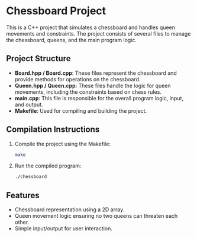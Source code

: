# Chessboard Project

This is a C++ project that simulates a chessboard and handles queen movements and constraints. The project consists of several files to manage the chessboard, queens, and the main program logic.

## Project Structure

- **Board.hpp / Board.cpp**: These files represent the chessboard and provide methods for operations on the chessboard.
- **Queen.hpp / Queen.cpp**: These files handle the logic for queen movements, including the constraints based on chess rules.
- **main.cpp**: This file is responsible for the overall program logic, input, and output.
- **Makefile**: Used for compiling and building the project.

## Compilation Instructions

1. Compile the project using the Makefile:
    ```bash
    make
    ```

2. Run the compiled program:
    ```bash
    ./chessboard
    ```

## Features

- Chessboard representation using a 2D array.
- Queen movement logic ensuring no two queens can threaten each other.
- Simple input/output for user interaction.

